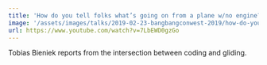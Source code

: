 ```yaml
---
title: 'How do you tell folks what’s going on from a plane w/no engine?!'
image: '/assets/images/talks/2019-02-23-bangbangconwest-2019/how-do-you-tell-folks-whats-going-on-from-a-plane-wno-engine.png'
url: https://www.youtube.com/watch?v=7LbEWD0gzGo
---
```


Tobias Bieniek reports from the intersection between coding and gliding.
